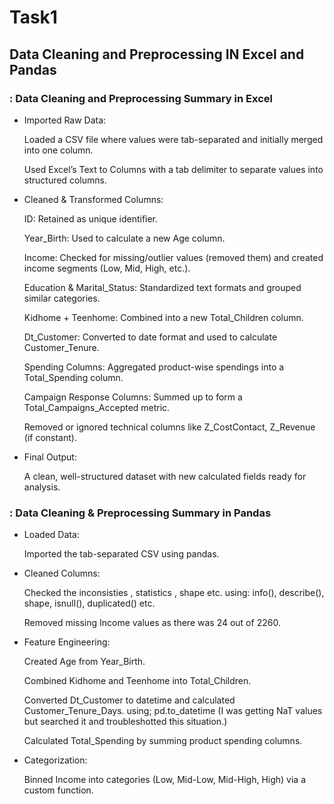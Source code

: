 # Task1
## Data Cleaning and Preprocessing IN Excel and Pandas

### : Data Cleaning and Preprocessing Summary in Excel

- Imported Raw Data:

    Loaded a CSV file where values were tab-separated and initially merged into one column.

    Used Excel’s Text to Columns with a tab delimiter to separate values into structured columns.

- Cleaned & Transformed Columns:

    ID: Retained as unique identifier.

    Year_Birth: Used to calculate a new Age column.

    Income: Checked for missing/outlier values (removed them) and created income segments (Low, Mid, High, etc.).

    Education & Marital_Status: Standardized text formats and grouped similar categories.

    Kidhome + Teenhome: Combined into a new Total_Children column.

    Dt_Customer: Converted to date format and used to calculate Customer_Tenure.

    Spending Columns: Aggregated product-wise spendings into a Total_Spending column.

    Campaign Response Columns: Summed up to form a Total_Campaigns_Accepted metric.

    Removed or ignored technical columns like Z_CostContact, Z_Revenue (if constant).

- Final Output:

   A clean, well-structured dataset with new calculated fields ready for analysis.

 ### : Data Cleaning & Preprocessing Summary in Pandas

- Loaded Data:

   Imported the tab-separated CSV using pandas.

- Cleaned Columns:

   Checked the inconsisties , statistics , shape etc. using: info(), describe(), shape, isnull(), duplicated() etc.

   Removed missing Income values as there was 24 out of 2260.

- Feature Engineering:

   Created Age from Year_Birth.

   Combined Kidhome and Teenhome into Total_Children.

   Converted Dt_Customer to datetime and calculated Customer_Tenure_Days. using; pd.to_datetime (I was getting NaT values but searched it and troubleshotted this situation.)

   Calculated Total_Spending by summing product spending columns.

- Categorization:

   Binned Income into categories (Low, Mid-Low, Mid-High, High) via a custom function.

 
